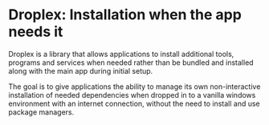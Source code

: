 # Droplex: Installation when the app needs it

Droplex is a library that allows applications to install additional tools, programs and services when needed rather than be bundled and installed along with the main app during initial setup. 

The goal is to give applications the ability to manage its own non-interactive installation of needed dependencies when dropped in to a vanilla windows environment with an internet connection, without the need to install and use package managers.
